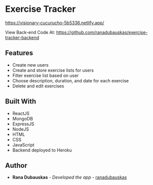 # Exercise Tracker

https://visionary-cucurucho-5b5336.netlify.app/

View Back-end Code At: https://github.com/ranadubauskas/exercise-tracker-backend

## Features

- Create new users
- Create and store exercise lists for users
- Filter exercise list based on user
- Choose description, duration, and date for each exercise
- Delete and edit exercises

## Built With

- ReactJS
- MongoDB
- ExpressJS
- NodeJS
- HTML
- CSS
- JavaScript
- Backend deployed to Heroku

## Author

  - **Rana Dubauskas** - *Developed the app* -
    [ranadubauskas](https://github.com/ranadubauskas)


